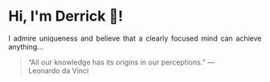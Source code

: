 # Hi, I'm Derrick 👋!
<p align="justify">I admire uniqueness and believe that a clearly focused mind can achieve anything...</p> 
<!-- #quote-start -->
<blockquote>&ldquo;All our knowledge has its origins in our perceptions.&rdquo; &mdash; <footer>Leonardo da Vinci</footer></blockquote>
<!-- #quote-end -->
